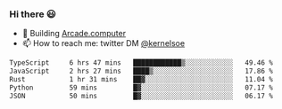 ### Hi there 😃

- 🔨 Building [Arcade.computer](https://arcade.computer)
- 📫 How to reach me: twitter DM [@kernelsoe](https://twitter.com/kernelsoe)

<!--START_SECTION:waka-->

```txt
TypeScript     6 hrs 47 mins   ████████████▒░░░░░░░░░░░░   49.46 %
JavaScript     2 hrs 27 mins   ████▒░░░░░░░░░░░░░░░░░░░░   17.86 %
Rust           1 hr 31 mins    ██▓░░░░░░░░░░░░░░░░░░░░░░   11.04 %
Python         59 mins         █▓░░░░░░░░░░░░░░░░░░░░░░░   07.17 %
JSON           50 mins         █▓░░░░░░░░░░░░░░░░░░░░░░░   06.17 %
```

<!--END_SECTION:waka-->
